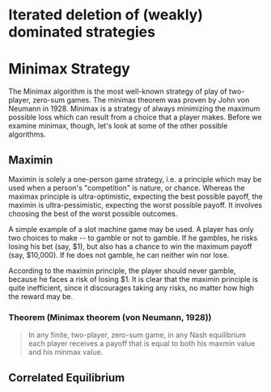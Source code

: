 # Iterated deletion of (weakly) dominated strategies

# Minimax Strategy

The Minimax algorithm is the most well-known strategy of play of two-player, zero-sum games. The minimax theorem was proven by John von Neumann in 1928. Minimax is a strategy of always minimizing the maximum possible loss which can result from a choice that a player makes. Before we examine minimax, though, let's look at some of the other possible algorithms.

## Maximin

Maximin is solely a one-person game strategy, i.e. a principle which may be used when a person's "competition" is nature, or chance. Whereas the maximax principle is ultra-optimistic, expecting the best possible payoff, the maximin is ultra-pessimistic, expecting the worst possible payoff. It involves choosing the best of the worst possible outcomes.

A simple example of a slot machine game may be used. A player has only two choices to make -- to gamble or not to gamble. If he gambles, he risks losing his bet (say, $1), but also has a chance to win the maximum payoff (say, $10,000). If he does not gamble, he can neither win nor lose.

According to the maximin principle, the player should never gamble, because he faces a risk of losing $1. It is clear that the maximin principle is quite inefficient, since it discourages taking any risks, no matter how high the reward may be.

### Theorem (Minimax theorem (von Neumann, 1928))
>In any finite, two-player, zero-sum game, in any Nash equilibrium each player receives a payoff that is equal to both his maxmin value and his minmax value.

## Correlated Equilibrium

